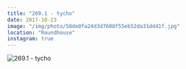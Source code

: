 ```yaml
---
title: "269.1 - tycho"
date: 2017-10-23
image: "/img/photo/58de0fa24d3d7608f55eb52da31dd41f.jpg"
location: "Roundhouse"
instagram: true
---
```


![269.1 - tycho](/img/photo/58de0fa24d3d7608f55eb52da31dd41f.jpg)
